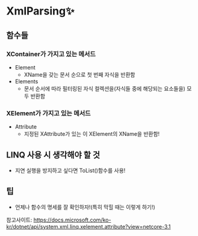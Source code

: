 # XmlParsing✨
## 함수들
### XContainer가 가지고 있는 메서드
- Element
    - XName을 갖는 문서 순으로 첫 번째 자식을 반환함
- Elements
    - 문서 순서에 따라 필터링된 자식 컬렉션을(자식들 중에 해당되는 요소들을) 모두 반환함
### XElement가 가지고 있는 메서드
- Attribute
    - 지정된 XAttribute가 있는 이 XElement의 XName을 반환함!
## LINQ 사용 시 생각해야 할 것
- 지연 실행을 방지하고 싶다면 ToList()함수를 사용!

## 팁
- 언제나 함수의 명세를 잘 확인하자!(특히 막힐 때는 이렇게 하기!)

참고사이트: https://docs.microsoft.com/ko-kr/dotnet/api/system.xml.linq.xelement.attribute?view=netcore-3.1